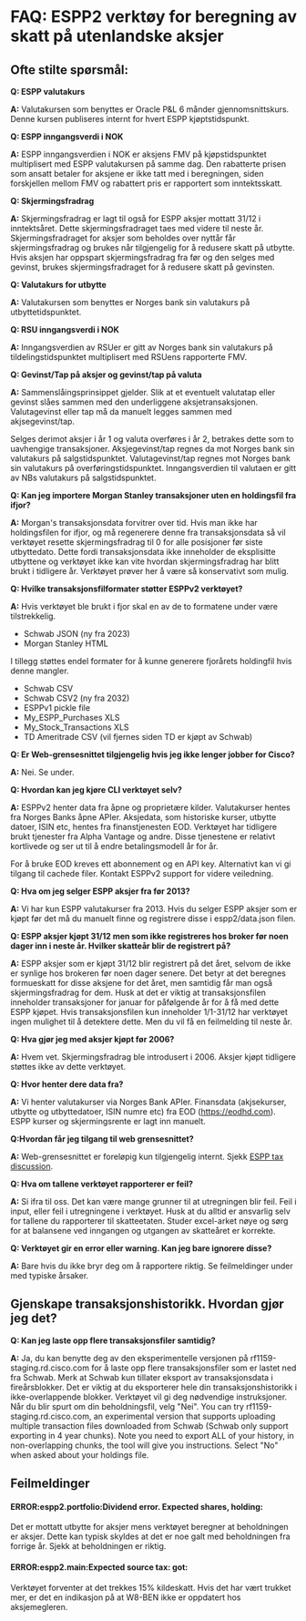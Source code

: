 # FAQ: ESPP2 verktøy for beregning av skatt på utenlandske aksjer

## Ofte stilte spørsmål:
**Q: ESPP valutakurs**

**A:** Valutakursen som benyttes er Oracle P&L 6 månder gjennomsnittskurs. Denne kursen publiseres internt for hvert ESPP kjøptstidspunkt.

**Q: ESPP inngangsverdi i NOK**

**A:** ESPP inngangsverdien i NOK er aksjens FMV på kjøpstidspunktet multiplisert med ESPP valutakursen på samme dag.
Den rabatterte prisen som ansatt betaler for aksjene er ikke tatt med i beregningen, siden forskjellen mellom FMV og rabattert pris er rapportert som inntektsskatt.

**Q: Skjermingsfradrag**

**A:** Skjermingsfradrag er lagt til også for ESPP aksjer mottatt 31/12 i inntektsåret. Dette skjermingsfradraget taes med videre til neste år.
Skjermingsfradraget for aksjer som beholdes over nyttår får skjermingsfradrag og brukes når tilgjengelig for å redusere skatt på utbytte. Hvis aksjen har oppspart skjermingsfradrag fra før og den selges med gevinst, brukes skjermingsfradraget for å redusere skatt på gevinsten.

**Q: Valutakurs for utbytte**

**A:** Valutakursen som benyttes er Norges bank sin valutakurs på utbyttetidspunktet.

**Q: RSU inngangsverdi i NOK**

**A:** Inngangsverdien av RSUer er gitt av Norges bank sin valutakurs på tildelingstidspunktet multiplisert med RSUens rapporterte FMV.

**Q: Gevinst/Tap på aksjer og gevinst/tap på valuta**

**A:** Sammenslåingsprinsippet gjelder. Slik at et eventuelt valutatap eller gevinst slåes sammen med den underliggene aksjetransaksjonen. Valutagevinst eller tap må da manuelt legges sammen med akjsegevinst/tap.

Selges derimot aksjer i år 1 og valuta overføres i år 2, betrakes dette som to uavhengige transaksjoner.
Aksjegevinst/tap regnes da mot Norges bank sin valutakurs på salgstidspunktet.
Valutagevinst/tap regnes mot Norges bank sin valutakurs på overføringstidspunktet.
Inngangsverdien til valutaen er gitt av NBs valutakurs på salgstidspunktet.

**Q: Kan jeg importere Morgan Stanley transaksjoner uten en holdingsfil fra ifjor?**

**A:** Morgan's transaksjonsdata forvitrer over tid. Hvis man ikke har holdingsfilen for ifjor, og må regenerere denne fra transaksjonsdata så vil verktøyet resette skjermingsfradrag til 0 for alle posisjoner før siste utbyttedato. Dette fordi transaksjonsdata ikke inneholder de eksplisitte utbyttene og verktøyet ikke kan vite hvordan skjermingsfradrag har blitt brukt i tidligere år. Verktøyet prøver her å være så konservativt som mulig.

**Q: Hvilke transaksjonsfilformater støtter ESPPv2 verktøyet?**

**A:** Hvis verktøyet ble brukt i fjor skal en av de to formatene under være tilstrekkelig.
- Schwab JSON (ny fra 2023)
- Morgan Stanley HTML

I tillegg støttes endel formater for å kunne generere fjorårets holdingfil hvis denne mangler.
- Schwab CSV
- Schwab CSV2 (ny fra 2032)
- ESPPv1 pickle file
- My_ESPP_Purchases XLS
- My_Stock_Transactions XLS
- TD Ameritrade CSV (vil fjernes siden TD er kjøpt av Schwab)

**Q: Er Web-grensesnittet tilgjengelig hvis jeg ikke lenger jobber for Cisco?**

**A:** Nei. Se under.

**Q: Hvordan kan jeg kjøre CLI verktøyet selv?**

**A:** ESPPv2 henter data fra åpne og proprietære kilder. Valutakurser hentes fra Norges Banks åpne APIer. Aksjedata, som historiske kurser, utbytte datoer, ISIN etc, hentes fra finanstjenesten EOD. Verktøyet har tidligere brukt tjenester fra Alpha Vantage og andre. Disse tjenestene er relativt kortlivede og ser ut til å endre betalingsmodell år for år.

For å bruke EOD kreves ett abonnement og en API key. Alternativt kan vi gi tilgang til cachede filer. Kontakt ESPPv2 support for videre veiledning.

**Q: Hva om jeg selger ESPP aksjer fra før 2013?**

**A:** Vi har kun ESPP valutakurser fra 2013. Hvis du selger ESPP aksjer som er kjøpt før det må du manuelt finne og registrere disse i espp2/data.json filen.

**Q: ESPP aksjer kjøpt 31/12 men som ikke registreres hos broker før noen dager inn i neste år. Hvilker skatteår blir de registrert på?**

**A:** ESPP aksjer som er kjøpt 31/12 blir registrert på det året, selvom de ikke er synlige hos brokeren før noen dager senere. Det betyr at det beregnes formueskatt for disse aksjene for det året, men samtidig får man også skjermingsfradrag for dem.
Husk at det er viktig at transaksjonsfilen inneholder transaksjoner for januar for påfølgende år for å få med dette ESPP kjøpet. Hvis transaksjonsfilen kun inneholder 1/1-31/12 har verktøyet ingen mulighet til å detektere dette. Men du vil få en feilmelding til neste år.

**Q: Hva gjør jeg med aksjer kjøpt før 2006?**

**A:** Hvem vet. Skjermingsfradrag ble introdusert i 2006. Aksjer kjøpt tidligere støttes ikke av dette verktøyet.

**Q: Hvor henter dere data fra?**

**A:** Vi henter valutakurser via Norges Bank APIer. Finansdata (akjsekurser, utbytte og utbyttedatoer, ISIN numre etc) fra EOD (https://eodhd.com).
ESPP kurser og skjermingsrente er lagt inn manuelt.

**Q:Hvordan får jeg tilgang til web grensesnittet?**

**A:** Web-grensesnittet er foreløpig kun tilgjengelig internt.
Sjekk [ESPP tax discussion](webexteams://im?space=c53d9d80-104b-11e6-bbcf-e5d12042fad8).

**Q: Hva om tallene verktøyet rapporterer er feil?**

**A:** Si ifra til oss. Det kan være mange grunner til at utregningen blir feil. Feil i input, eller feil i utregningene i verktøyet. Husk at du alltid er ansvarlig selv for tallene du rapporterer til skatteetaten. Studer excel-arket nøye og sørg for at balansene ved inngangen og utgangen av skatteåret er korrekte.

**Q: Verktøyet gir en error eller warning. Kan jeg bare ignorere disse?**

**A:** Bare hvis du ikke bryr deg om å rapportere riktig. Se feilmeldinger under med typiske årsaker.

## Gjenskape transaksjonshistorikk. Hvordan gjør jeg det?
**Q: Kan jeg laste opp flere transaksjonsfiler samtidig?**

**A:** Ja, du kan benytte deg av den eksperimentelle versjonen på rf1159-staging.rd.cisco.com for å laste opp flere transaksjonsfiler som er lastet ned fra Schwab. Merk at Schwab kun tillater eksport av transaksjonsdata i fireårsblokker. Det er viktig at du eksporterer hele din transaksjonshistorikk i ikke-overlappende blokker. Verktøyet vil gi deg nødvendige instruksjoner. Når du blir spurt om din beholdningsfil, velg "Nei".
You can try rf1159-staging.rd.cisco.com, an experimental version that supports uploading multiple transaction files downloaded from Schwab (Schwab only support exporting in 4 year chunks). Note you need to export ALL of your history, in non-overlapping chunks, the tool will give you instructions. Select "No" when asked about your holdings file.

## Feilmeldinger

#### ERROR:espp2.portfolio:Dividend error. Expected <x> shares, holding: <y>
Det er mottatt utbytte for <x> aksjer mens verktøyet beregner at beholdningen er <y> aksjer.
Dette kan typisk skyldes at det er noe galt med beholdningen fra forrige år. Sjekk at beholdningen er riktig.

#### ERROR:espp2.main:Expected source tax: <x> got: <y>
Verktøyet forventer at det trekkes 15% kildeskatt. Hvis det har vært trukket mer, er det en indikasjon på at W8-BEN ikke er oppdatert hos aksjemegleren.
